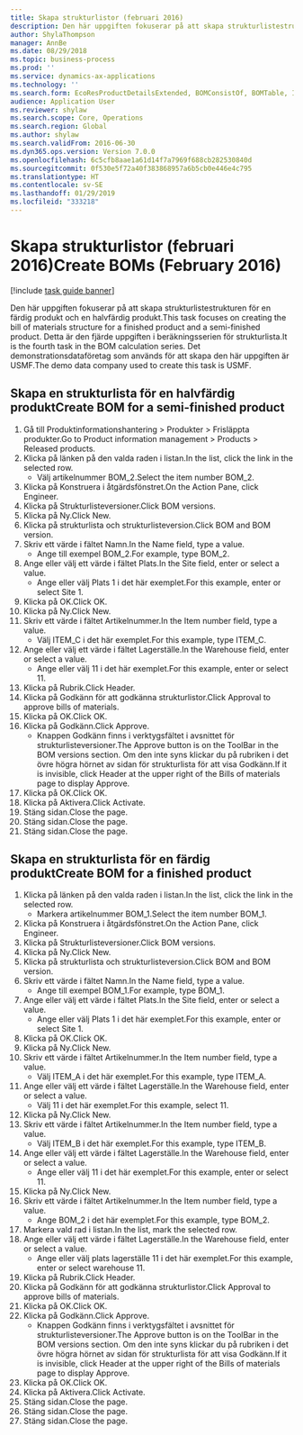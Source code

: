 ```yaml
---
title: Skapa strukturlistor (februari 2016)
description: Den här uppgiften fokuserar på att skapa strukturlistestrukturen för en färdig produkt och en halvfärdig produkt.
author: ShylaThompson
manager: AnnBe
ms.date: 08/29/2018
ms.topic: business-process
ms.prod: ''
ms.service: dynamics-ax-applications
ms.technology: ''
ms.search.form: EcoResProductDetailsExtended, BOMConsistOf, BOMTable, InventLocationIdLookup
audience: Application User
ms.reviewer: shylaw
ms.search.scope: Core, Operations
ms.search.region: Global
ms.author: shylaw
ms.search.validFrom: 2016-06-30
ms.dyn365.ops.version: Version 7.0.0
ms.openlocfilehash: 6c5cfb8aae1a61d14f7a7969f688cb282530840d
ms.sourcegitcommit: 0f530e5f72a40f383868957a6b5cb0e446e4c795
ms.translationtype: HT
ms.contentlocale: sv-SE
ms.lasthandoff: 01/29/2019
ms.locfileid: "333218"
---
```

# <a name="create-boms-february-2016"></a><span data-ttu-id="38e08-103">Skapa strukturlistor (februari 2016)</span><span class="sxs-lookup"><span data-stu-id="38e08-103">Create BOMs (February 2016)</span></span>

[!include [task guide banner](../../includes/task-guide-banner.md)]

<span data-ttu-id="38e08-104">Den här uppgiften fokuserar på att skapa strukturlistestrukturen för en färdig produkt och en halvfärdig produkt.</span><span class="sxs-lookup"><span data-stu-id="38e08-104">This task focuses on creating the bill of materials structure for a finished product and a semi-finished product.</span></span> <span data-ttu-id="38e08-105">Detta är den fjärde uppgiften i beräkningsserien för strukturlista.</span><span class="sxs-lookup"><span data-stu-id="38e08-105">It is the fourth task in the BOM calculation series.</span></span> <span data-ttu-id="38e08-106">Det demonstrationsdataföretag som används för att skapa den här uppgiften är USMF.</span><span class="sxs-lookup"><span data-stu-id="38e08-106">The demo data company used to create this task is USMF.</span></span>


## <a name="create-bom-for-a-semi-finished-product"></a><span data-ttu-id="38e08-107">Skapa en strukturlista för en halvfärdig produkt</span><span class="sxs-lookup"><span data-stu-id="38e08-107">Create BOM for a semi-finished product</span></span>
1. <span data-ttu-id="38e08-108">Gå till Produktinformationshantering > Produkter > Frisläppta produkter.</span><span class="sxs-lookup"><span data-stu-id="38e08-108">Go to Product information management > Products > Released products.</span></span>
2. <span data-ttu-id="38e08-109">Klicka på länken på den valda raden i listan.</span><span class="sxs-lookup"><span data-stu-id="38e08-109">In the list, click the link in the selected row.</span></span>
    * <span data-ttu-id="38e08-110">Välj artikelnummer BOM_2.</span><span class="sxs-lookup"><span data-stu-id="38e08-110">Select the item number BOM_2.</span></span>  
3. <span data-ttu-id="38e08-111">Klicka på Konstruera i åtgärdsfönstret.</span><span class="sxs-lookup"><span data-stu-id="38e08-111">On the Action Pane, click Engineer.</span></span>
4. <span data-ttu-id="38e08-112">Klicka på Strukturlisteversioner.</span><span class="sxs-lookup"><span data-stu-id="38e08-112">Click BOM versions.</span></span>
5. <span data-ttu-id="38e08-113">Klicka på Ny.</span><span class="sxs-lookup"><span data-stu-id="38e08-113">Click New.</span></span>
6. <span data-ttu-id="38e08-114">Klicka på strukturlista och strukturlisteversion.</span><span class="sxs-lookup"><span data-stu-id="38e08-114">Click BOM and BOM version.</span></span>
7. <span data-ttu-id="38e08-115">Skriv ett värde i fältet Namn.</span><span class="sxs-lookup"><span data-stu-id="38e08-115">In the Name field, type a value.</span></span>
    * <span data-ttu-id="38e08-116">Ange till exempel BOM_2.</span><span class="sxs-lookup"><span data-stu-id="38e08-116">For example, type BOM_2.</span></span>  
8. <span data-ttu-id="38e08-117">Ange eller välj ett värde i fältet Plats.</span><span class="sxs-lookup"><span data-stu-id="38e08-117">In the Site field, enter or select a value.</span></span>
    * <span data-ttu-id="38e08-118">Ange eller välj Plats 1 i det här exemplet.</span><span class="sxs-lookup"><span data-stu-id="38e08-118">For this example, enter or select Site 1.</span></span>  
9. <span data-ttu-id="38e08-119">Klicka på OK.</span><span class="sxs-lookup"><span data-stu-id="38e08-119">Click OK.</span></span>
10. <span data-ttu-id="38e08-120">Klicka på Ny.</span><span class="sxs-lookup"><span data-stu-id="38e08-120">Click New.</span></span>
11. <span data-ttu-id="38e08-121">Skriv ett värde i fältet Artikelnummer.</span><span class="sxs-lookup"><span data-stu-id="38e08-121">In the Item number field, type a value.</span></span>
    * <span data-ttu-id="38e08-122">Välj ITEM_C i det här exemplet.</span><span class="sxs-lookup"><span data-stu-id="38e08-122">For this example, type ITEM_C.</span></span>  
12. <span data-ttu-id="38e08-123">Ange eller välj ett värde i fältet Lagerställe.</span><span class="sxs-lookup"><span data-stu-id="38e08-123">In the Warehouse field, enter or select a value.</span></span>
    * <span data-ttu-id="38e08-124">Ange eller välj 11 i det här exemplet.</span><span class="sxs-lookup"><span data-stu-id="38e08-124">For this example, enter or select 11.</span></span>  
13. <span data-ttu-id="38e08-125">Klicka på Rubrik.</span><span class="sxs-lookup"><span data-stu-id="38e08-125">Click Header.</span></span>
14. <span data-ttu-id="38e08-126">Klicka på Godkänn för att godkänna strukturlistor.</span><span class="sxs-lookup"><span data-stu-id="38e08-126">Click Approval to approve bills of materials.</span></span>
15. <span data-ttu-id="38e08-127">Klicka på OK.</span><span class="sxs-lookup"><span data-stu-id="38e08-127">Click OK.</span></span>
16. <span data-ttu-id="38e08-128">Klicka på Godkänn.</span><span class="sxs-lookup"><span data-stu-id="38e08-128">Click Approve.</span></span>
    * <span data-ttu-id="38e08-129">Knappen Godkänn finns i verktygsfältet i avsnittet för strukturlisteversioner.</span><span class="sxs-lookup"><span data-stu-id="38e08-129">The Approve button is on the ToolBar in the  BOM versions section.</span></span> <span data-ttu-id="38e08-130">Om den inte syns klickar du på rubriken i det övre högra hörnet av sidan för strukturlista för att visa Godkänn.</span><span class="sxs-lookup"><span data-stu-id="38e08-130">If it is invisible, click Header at the upper right of the Bills of materials page to display Approve.</span></span>  
17. <span data-ttu-id="38e08-131">Klicka på OK.</span><span class="sxs-lookup"><span data-stu-id="38e08-131">Click OK.</span></span>
18. <span data-ttu-id="38e08-132">Klicka på Aktivera.</span><span class="sxs-lookup"><span data-stu-id="38e08-132">Click Activate.</span></span>
19. <span data-ttu-id="38e08-133">Stäng sidan.</span><span class="sxs-lookup"><span data-stu-id="38e08-133">Close the page.</span></span>
20. <span data-ttu-id="38e08-134">Stäng sidan.</span><span class="sxs-lookup"><span data-stu-id="38e08-134">Close the page.</span></span>
21. <span data-ttu-id="38e08-135">Stäng sidan.</span><span class="sxs-lookup"><span data-stu-id="38e08-135">Close the page.</span></span>

## <a name="create-bom-for-a-finished-product"></a><span data-ttu-id="38e08-136">Skapa en strukturlista för en färdig produkt</span><span class="sxs-lookup"><span data-stu-id="38e08-136">Create BOM for a finished product</span></span>
1. <span data-ttu-id="38e08-137">Klicka på länken på den valda raden i listan.</span><span class="sxs-lookup"><span data-stu-id="38e08-137">In the list, click the link in the selected row.</span></span>
    * <span data-ttu-id="38e08-138">Markera artikelnummer BOM_1.</span><span class="sxs-lookup"><span data-stu-id="38e08-138">Select the item number BOM_1.</span></span>  
2. <span data-ttu-id="38e08-139">Klicka på Konstruera i åtgärdsfönstret.</span><span class="sxs-lookup"><span data-stu-id="38e08-139">On the Action Pane, click Engineer.</span></span>
3. <span data-ttu-id="38e08-140">Klicka på Strukturlisteversioner.</span><span class="sxs-lookup"><span data-stu-id="38e08-140">Click BOM versions.</span></span>
4. <span data-ttu-id="38e08-141">Klicka på Ny.</span><span class="sxs-lookup"><span data-stu-id="38e08-141">Click New.</span></span>
5. <span data-ttu-id="38e08-142">Klicka på strukturlista och strukturlisteversion.</span><span class="sxs-lookup"><span data-stu-id="38e08-142">Click BOM and BOM version.</span></span>
6. <span data-ttu-id="38e08-143">Skriv ett värde i fältet Namn.</span><span class="sxs-lookup"><span data-stu-id="38e08-143">In the Name field, type a value.</span></span>
    * <span data-ttu-id="38e08-144">Ange till exempel BOM_1.</span><span class="sxs-lookup"><span data-stu-id="38e08-144">For example, type BOM_1.</span></span>  
7. <span data-ttu-id="38e08-145">Ange eller välj ett värde i fältet Plats.</span><span class="sxs-lookup"><span data-stu-id="38e08-145">In the Site field, enter or select a value.</span></span>
    * <span data-ttu-id="38e08-146">Ange eller välj Plats 1 i det här exemplet.</span><span class="sxs-lookup"><span data-stu-id="38e08-146">For this example, enter or select Site 1.</span></span>  
8. <span data-ttu-id="38e08-147">Klicka på OK.</span><span class="sxs-lookup"><span data-stu-id="38e08-147">Click OK.</span></span>
9. <span data-ttu-id="38e08-148">Klicka på Ny.</span><span class="sxs-lookup"><span data-stu-id="38e08-148">Click New.</span></span>
10. <span data-ttu-id="38e08-149">Skriv ett värde i fältet Artikelnummer.</span><span class="sxs-lookup"><span data-stu-id="38e08-149">In the Item number field, type a value.</span></span>
    * <span data-ttu-id="38e08-150">Välj ITEM_A i det här exemplet.</span><span class="sxs-lookup"><span data-stu-id="38e08-150">For this example, type ITEM_A.</span></span>  
11. <span data-ttu-id="38e08-151">Ange eller välj ett värde i fältet Lagerställe.</span><span class="sxs-lookup"><span data-stu-id="38e08-151">In the Warehouse field, enter or select a value.</span></span>
    * <span data-ttu-id="38e08-152">Välj 11 i det här exemplet.</span><span class="sxs-lookup"><span data-stu-id="38e08-152">For this example, select 11.</span></span>  
12. <span data-ttu-id="38e08-153">Klicka på Ny.</span><span class="sxs-lookup"><span data-stu-id="38e08-153">Click New.</span></span>
13. <span data-ttu-id="38e08-154">Skriv ett värde i fältet Artikelnummer.</span><span class="sxs-lookup"><span data-stu-id="38e08-154">In the Item number field, type a value.</span></span>
    * <span data-ttu-id="38e08-155">Välj ITEM_B i det här exemplet.</span><span class="sxs-lookup"><span data-stu-id="38e08-155">For this example, type ITEM_B.</span></span>  
14. <span data-ttu-id="38e08-156">Ange eller välj ett värde i fältet Lagerställe.</span><span class="sxs-lookup"><span data-stu-id="38e08-156">In the Warehouse field, enter or select a value.</span></span>
    * <span data-ttu-id="38e08-157">Ange eller välj 11 i det här exemplet.</span><span class="sxs-lookup"><span data-stu-id="38e08-157">For this example, enter or select 11.</span></span>  
15. <span data-ttu-id="38e08-158">Klicka på Ny.</span><span class="sxs-lookup"><span data-stu-id="38e08-158">Click New.</span></span>
16. <span data-ttu-id="38e08-159">Skriv ett värde i fältet Artikelnummer.</span><span class="sxs-lookup"><span data-stu-id="38e08-159">In the Item number field, type a value.</span></span>
    * <span data-ttu-id="38e08-160">Ange BOM_2 i det här exemplet.</span><span class="sxs-lookup"><span data-stu-id="38e08-160">For this example, type BOM_2.</span></span>  
17. <span data-ttu-id="38e08-161">Markera vald rad i listan.</span><span class="sxs-lookup"><span data-stu-id="38e08-161">In the list, mark the selected row.</span></span>
18. <span data-ttu-id="38e08-162">Ange eller välj ett värde i fältet Lagerställe.</span><span class="sxs-lookup"><span data-stu-id="38e08-162">In the Warehouse field, enter or select a value.</span></span>
    * <span data-ttu-id="38e08-163">Ange eller välj plats lagerställe 11 i det här exemplet.</span><span class="sxs-lookup"><span data-stu-id="38e08-163">For this example, enter or select warehouse 11.</span></span>  
19. <span data-ttu-id="38e08-164">Klicka på Rubrik.</span><span class="sxs-lookup"><span data-stu-id="38e08-164">Click Header.</span></span>
20. <span data-ttu-id="38e08-165">Klicka på Godkänn för att godkänna strukturlistor.</span><span class="sxs-lookup"><span data-stu-id="38e08-165">Click Approval to approve bills of materials.</span></span>
21. <span data-ttu-id="38e08-166">Klicka på OK.</span><span class="sxs-lookup"><span data-stu-id="38e08-166">Click OK.</span></span>
22. <span data-ttu-id="38e08-167">Klicka på Godkänn.</span><span class="sxs-lookup"><span data-stu-id="38e08-167">Click Approve.</span></span>
    * <span data-ttu-id="38e08-168">Knappen Godkänn finns i verktygsfältet i avsnittet för strukturlisteversioner.</span><span class="sxs-lookup"><span data-stu-id="38e08-168">The Approve button is on the ToolBar in the  BOM versions section.</span></span> <span data-ttu-id="38e08-169">Om den inte syns klickar du på rubriken i det övre högra hörnet av sidan för strukturlista för att visa Godkänn.</span><span class="sxs-lookup"><span data-stu-id="38e08-169">If it is invisible, click Header at the upper right of the Bills of materials page to display Approve.</span></span>  
23. <span data-ttu-id="38e08-170">Klicka på OK.</span><span class="sxs-lookup"><span data-stu-id="38e08-170">Click OK.</span></span>
24. <span data-ttu-id="38e08-171">Klicka på Aktivera.</span><span class="sxs-lookup"><span data-stu-id="38e08-171">Click Activate.</span></span>
25. <span data-ttu-id="38e08-172">Stäng sidan.</span><span class="sxs-lookup"><span data-stu-id="38e08-172">Close the page.</span></span>
26. <span data-ttu-id="38e08-173">Stäng sidan.</span><span class="sxs-lookup"><span data-stu-id="38e08-173">Close the page.</span></span>
27. <span data-ttu-id="38e08-174">Stäng sidan.</span><span class="sxs-lookup"><span data-stu-id="38e08-174">Close the page.</span></span>

